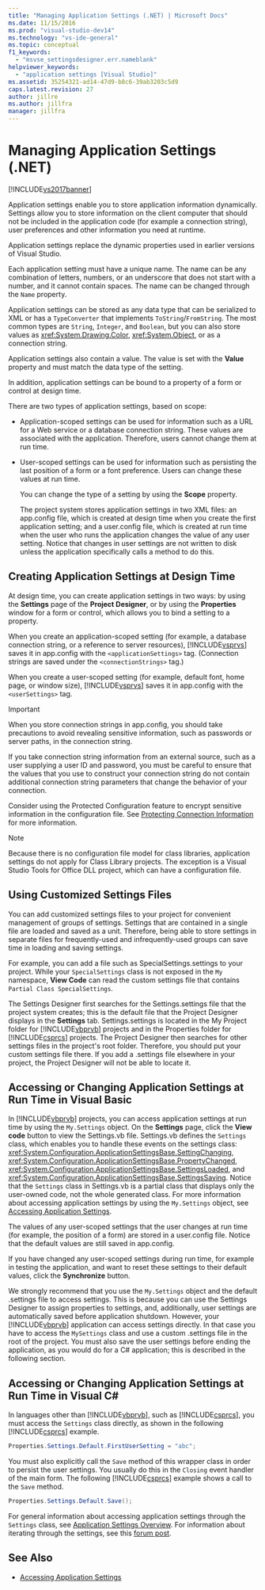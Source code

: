 ```yaml
---
title: "Managing Application Settings (.NET) | Microsoft Docs"
ms.date: 11/15/2016
ms.prod: "visual-studio-dev14"
ms.technology: "vs-ide-general"
ms.topic: conceptual
f1_keywords:
  - "msvse_settingsdesigner.err.nameblank"
helpviewer_keywords:
  - "application settings [Visual Studio]"
ms.assetid: 35254321-ad14-47d9-b8c6-39ab3203c5d9
caps.latest.revision: 27
author: jillre
ms.author: jillfra
manager: jillfra
---
```

# Managing Application Settings (.NET)

[!INCLUDE[vs2017banner](../includes/vs2017banner.md)]

Application settings enable you to store application information dynamically. Settings allow you to store information on the client computer that should not be included in the application code (for example a connection string), user preferences and other information you need at runtime.

Application settings replace the dynamic properties used in earlier versions of Visual Studio.

Each application setting must have a unique name. The name can be any combination of letters, numbers, or an underscore that does not start with a number, and it cannot contain spaces. The name can be changed through the `Name` property.

Application settings can be stored as any data type that can be serialized to XML or has a `TypeConverter` that implements `ToString`/`FromString`. The most common types are `String`, `Integer`, and `Boolean`, but you can also store values as <xref:System.Drawing.Color>, <xref:System.Object>, or as a connection string.

Application settings also contain a value. The value is set with the **Value** property and must match the data type of the setting.

In addition, application settings can be bound to a property of a form or control at design time.

There are two types of application settings, based on scope:

- Application-scoped settings can be used for information such as a URL for a Web service or a database connection string. These values are associated with the application. Therefore, users cannot change them at run time.

- User-scoped settings can be used for information such as persisting the last position of a form or a font preference. Users can change these values at run time.

  You can change the type of a setting by using the **Scope** property.

  The project system stores application settings in two XML files: an app.config file, which is created at design time when you create the first application setting; and a user.config file, which is created at run time when the user who runs the application changes the value of any user setting. Notice that changes in user settings are not written to disk unless the application specifically calls a method to do this.

## Creating Application Settings at Design Time

At design time, you can create application settings in two ways: by using the **Settings** page of the **Project Designer**, or by using the **Properties** window for a form or control, which allows you to bind a setting to a property.

When you create an application-scoped setting (for example, a database connection string, or a reference to server resources), [!INCLUDE[vsprvs](../includes/vsprvs-md.md)] saves it in app.config with the `<applicationSettings>` tag. (Connection strings are saved under the `<connectionStrings>` tag.)

When you create a user-scoped setting (for example, default font, home page, or window size), [!INCLUDE[vsprvs](../includes/vsprvs-md.md)] saves it in app.config with the `<userSettings>` tag.

> [!IMPORTANT]
> When you store connection strings in app.config, you should take precautions to avoid revealing sensitive information, such as passwords or server paths, in the connection string.
>
> If you take connection string information from an external source, such as a user supplying a user ID and password, you must be careful to ensure that the values that you use to construct your connection string do not contain additional connection string parameters that change the behavior of your connection.
>
> Consider using the Protected Configuration feature to encrypt sensitive information in the configuration file. See [Protecting Connection Information](https://msdn.microsoft.com/library/1471f580-bcd4-4046-bdaf-d2541ecda2f4) for more information.

> [!NOTE]
> Because there is no configuration file model for class libraries, application settings do not apply for Class Library projects. The exception is a Visual Studio Tools for Office DLL project, which can have a configuration file.

## Using Customized Settings Files

You can add customized settings files to your project for convenient management of groups of settings. Settings that are contained in a single file are loaded and saved as a unit. Therefore, being able to store settings in separate files for frequently-used and infrequently-used groups can save time in loading and saving settings.

For example, you can add a file such as SpecialSettings.settings to your project. While your `SpecialSettings` class is not exposed in the `My` namespace, **View Code** can read the custom settings file that contains `Partial Class SpecialSettings`.

The Settings Designer first searches for the Settings.settings file that the project system creates; this is the default file that the Project Designer displays in the **Settings** tab. Settings.settings is located in the My Project folder for [!INCLUDE[vbprvb](../includes/vbprvb-md.md)] projects and in the Properties folder for [!INCLUDE[csprcs](../includes/csprcs-md.md)] projects. The Project Designer then searches for other settings files in the project's root folder. Therefore, you should put your custom settings file there. If you add a .settings file elsewhere in your project, the Project Designer will not be able to locate it.

## Accessing or Changing Application Settings at Run Time in Visual Basic

In [!INCLUDE[vbprvb](../includes/vbprvb-md.md)] projects, you can access application settings at run time by using the `My.Settings` object. On the **Settings** page, click the **View code** button to view the Settings.vb file. Settings.vb defines the `Settings` class, which enables you to handle these events on the settings class: <xref:System.Configuration.ApplicationSettingsBase.SettingChanging>, <xref:System.Configuration.ApplicationSettingsBase.PropertyChanged>, <xref:System.Configuration.ApplicationSettingsBase.SettingsLoaded>, and <xref:System.Configuration.ApplicationSettingsBase.SettingsSaving>. Notice that the `Settings` class in Settings.vb is a partial class that displays only the user-owned code, not the whole generated class. For more information about accessing application settings by using the `My.Settings` object, see [Accessing Application Settings](https://msdn.microsoft.com/library/e38d0cc7-247a-46ca-ba04-f2913f0adb2e).

The values of any user-scoped settings that the user changes at run time (for example, the position of a form) are stored in a user.config file. Notice that the default values are still saved in app.config.

If you have changed any user-scoped settings during run time, for example in testing the application, and want to reset these settings to their default values, click the **Synchronize** button.

We strongly recommend that you use the `My.Settings` object and the default .settings file to access settings. This is because you can use the Settings Designer to assign properties to settings, and, additionally, user settings are automatically saved before application shutdown. However, your [!INCLUDE[vbprvb](../includes/vbprvb-md.md)] application can access settings directly. In that case you have to access the `MySettings` class and use a custom .settings file in the root of the project. You must also save the user settings before ending the application, as you would do for a C# application; this is described in the following section.

<!-- markdownlint-disable MD003 MD020 -->
## Accessing or Changing Application Settings at Run Time in Visual C#
<!-- markdownlint-enable MD003 MD020 -->

In languages other than [!INCLUDE[vbprvb](../includes/vbprvb-md.md)], such as [!INCLUDE[csprcs](../includes/csprcs-md.md)], you must access the `Settings` class directly, as shown in the following [!INCLUDE[csprcs](../includes/csprcs-md.md)] example.

```csharp
Properties.Settings.Default.FirstUserSetting = "abc";
```

You must also explicitly call the `Save` method of this wrapper class in order to persist the user settings. You usually do this in the `Closing` event handler of the main form. The following [!INCLUDE[csprcs](../includes/csprcs-md.md)] example shows a call to the `Save` method.

```csharp
Properties.Settings.Default.Save();
```

For general information about accessing application settings through the `Settings` class, see [Application Settings Overview](https://msdn.microsoft.com/library/0dd8bca5-a6bf-4ac4-8eec-5725d08b38dc). For information about iterating through the settings, see this [forum post](http://social.msdn.microsoft.com/Forums/vstudio/40fbb470-f1e8-4a02-a4a0-9f62b54d0fc4/is-this-possible-propertiessettingsdefault?forum=csharpgeneral).

## See Also

- [Accessing Application Settings](https://msdn.microsoft.com/library/e38d0cc7-247a-46ca-ba04-f2913f0adb2e)
